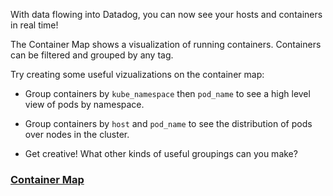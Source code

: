 With data flowing into Datadog, you can now see your hosts and containers in real time!

The Container Map shows a visualization of running containers. Containers can be filtered and grouped by any tag.

Try creating some useful vizualizations on the container map:

* Group containers by `kube_namespace` then `pod_name` to see a high level view of pods by namespace.

* Group containers by `host` and `pod_name` to see the distribution of pods over nodes in the cluster.

* Get creative! What other kinds of useful groupings can you make?

### [Container Map](https://app.datadoghq.com/infrastructure/map?node_type=container)
